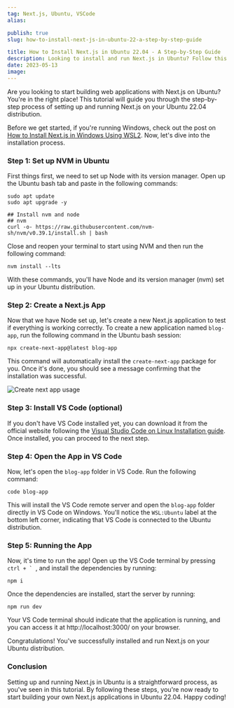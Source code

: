 ```yaml
---
tag: Next.js, Ubuntu, VSCode
alias:

publish: true
slug: how-to-install-next-js-in-ubuntu-22-a-step-by-step-guide

title: How to Install Next.js in Ubuntu 22.04 - A Step-by-Step Guide
description: Looking to install and run Next.js in Ubuntu? Follow this step-by-step tutorial on setting up NVM in Ubuntu, creating a Next.js application, and running it in VS Code. Learn how to install and run a Next.js app in Ubuntu 22.04, as well as how to use VS Code to make development easier. Start building your Next.js project today!
date: 2023-05-13
image:
---
```


Are you looking to start building web applications with Next.js on Ubuntu? You're in the right place! This tutorial will guide you through the step-by-step process of setting up and running Next.js on your Ubuntu 22.04 distribution.

Before we get started, if you're running Windows, check out the post on [How to Install Next.js in Windows Using WSL2](/blog/how-to-install-next-js-in-windows-using-wsl2-a-step-by-step-guide). Now, let's dive into the installation process.

### Step 1: Set up NVM in Ubuntu
First things first, we need to set up Node with its version manager. Open up the Ubuntu bash tab and paste in the following commands:

```text
sudo apt update
sudo apt upgrade -y

## Install nvm and node
## nvm
curl -o- https://raw.githubusercontent.com/nvm-sh/nvm/v0.39.1/install.sh | bash
```
Close and reopen your terminal to start using NVM and then run the following command:

```text
nvm install --lts
```

With these commands, you'll have Node and its version manager (nvm) set up in your Ubuntu distribution.

### Step 2: Create a Next.js App
Now that we have Node set up, let's create a new Next.js application to test if everything is working correctly. To create a new application named `blog-app`, run the following command in the Ubuntu bash session:

```text
npx create-next-app@latest blog-app
```

This command will automatically install the `create-next-app` package for you. Once it's done, you should see a message confirming that the installation was successful.

![Create next app usage](/assets/docs/2088943018.png)

### Step 3: Install VS Code (optional)
If you don't have VS Code installed yet, you can download it from the official website following the [Visual Studio Code on Linux Installation guide](https://code.visualstudio.com/docs/setup/linux#_installation). Once installed, you can proceed to the next step.

### Step 4: Open the App in VS Code
Now, let's open the `blog-app` folder in VS Code. Run the following command:

```text
code blog-app
```

This will install the VS Code remote server and open the `blog-app` folder directly in VS Code on Windows. You'll notice the `WSL:Ubuntu` label at the bottom left corner, indicating that VS Code is connected to the Ubuntu distribution.

### Step 5: Running the App
Now, it's time to run the app! Open up the VS Code terminal by pressing ``ctrl + ` ``, and install the dependencies by running:

```text
npm i
```

Once the dependencies are installed, start the server by running:

```text
npm run dev
```

Your VS Code terminal should indicate that the application is running, and you can access it at http://localhost:3000/ on your browser.

Congratulations! You've successfully installed and run Next.js on your Ubuntu distribution.

### Conclusion
Setting up and running Next.js in Ubuntu is a straightforward process, as you've seen in this tutorial. By following these steps, you're now ready to start building your own Next.js applications in Ubuntu 22.04. Happy coding!
